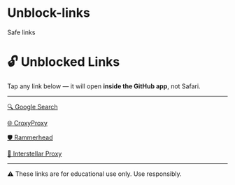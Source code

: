 # Unblock-links
Safe links
# 🔓 Unblocked Links

Tap any link below — it will open **inside the GitHub app**, not Safari.

---

[🔍 Google Search](https://www.google.com)

[🌐 CroxyProxy](https://croxyproxy.com)

[🛡 Rammerhead](https://rammerhead.org)

[🚀 Interstellar Proxy](https://interstellar.cx)

---

⚠️ These links are for educational use only. Use responsibly.